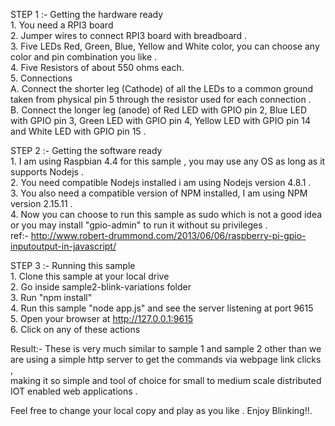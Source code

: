 STEP 1 :- Getting the hardware ready <br/>
                1. You need a RPI3 board <br/>
                2. Jumper wires to connect RPI3 board with breadboard .<br/>
                3. Five LEDs Red, Green, Blue, Yellow and White color, you can choose any color and pin combination you like .<br/>
                4. Five Resistors of about 550 ohms each.<br/>
                5. Connections<br/>
                        A. Connect the shorter leg (Cathode) of all the LEDs to a common ground taken from physical pin 5 through the resistor used for each connection .<br/>
                        B. Connect the longer leg (anode) of Red LED with GPIO pin 2, Blue LED with GPIO pin 3, Green LED with GPIO pin 4, Yellow LED with GPIO pin 14 and White LED with GPIO pin 15 .<br/>

STEP 2 :- Getting the software ready<br/>
                1. I am using Raspbian 4.4 for this sample , you may use any OS as long as it supports Nodejs .<br/>
                2. You need compatible Nodejs installed i am using Nodejs version 4.8.1 .<br/>
                3. You also need a compatible version of NPM installed, I am using NPM version 2.15.11 .<br/>
                4. Now you can choose to run this sample as sudo which is not a good idea or you may install "gpio-admin" to run it without su privileges .<br/> 
		ref:- http://www.robert-drummond.com/2013/06/06/raspberry-pi-gpio-inputoutput-in-javascript/<br/> 

STEP 3 :- Running this sample <br/>
                1. Clone this sample at your local drive <br/>
                2. Go inside sample2-blink-variations folder <br/>
                3. Run "npm install"<br/>
                4. Run this sample "node app.js" and see the server listening at port 9615 <br/>
                5. Open your browser at http://127.0.0.1:9615 <br/>
                6. Click on any of these actions <br/>

Result:- These is very much similar to sample 1 and sample 2 other than we are using a simple http server to get the commands via webpage link clicks , <br/>
making it so simple and tool of choice for small to medium scale distributed IOT enabled web applications .

Feel free to change your local copy and play as you like . Enjoy Blinking!!. <br/>
